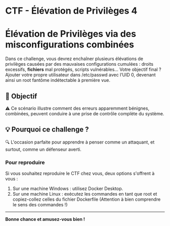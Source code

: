 # CTF - Élévation de Privilèges 4 
# Élévation de Privilèges via des misconfigurations combinées

Dans ce challenge, vous devrez enchaîner plusieurs élévations de privilèges causées par des mauvaises configurations cumulées : droits excessifs, **fichiers** mal protégés, scripts vulnérables...
Votre objectif final ? Ajouter votre propre utilisateur dans /etc/passwd avec l’UID 0, devenant ainsi un root fantôme indétectable à première vue.

## 🔎 Objectif

⚠️ Ce scénario illustre comment des erreurs apparemment bénignes, combinées, peuvent conduire à une prise de contrôle complète du système.

## 💡 Pourquoi ce challenge ?

🔍 L'occasion parfaite pour apprendre à penser comme un attaquant, et surtout, comme un défenseur averti.

### Pour reproduire 
Si vous souhaitez reproduire le CTF chez vous, deux options s'offrent à vous :
1. Sur une machine Windows : utilisez Docker Desktop.
2. Sur une machine Linux : exécutez les commandes en tant que root et copiez-collez celles du fichier Dockerfile (Attention à bien comprendre le sens des commandes !)

---

**Bonne chance et amusez-vous bien !**


